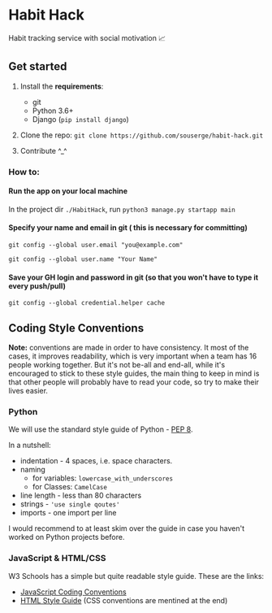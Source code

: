 # Habit Hack
Habit tracking service with social motivation 📈

## Get started
  1. Install the **requirements**:
      * git
      * Python 3.6+
      * Django (`pip install django`)
  
  2. Clone the repo: `git clone https://github.com/souserge/habit-hack.git`
  3. Contribute ^_^

### How to:
#### Run the app on your local machine
In the project dir `./HabitHack`, run `python3 manage.py startapp main`

#### Specify your name and email in git ( this is necessary for committing)
`git config --global user.email "you@example.com"`

`git config --global user.name "Your Name"`

#### Save your GH login and password in git (so that you won't have to type it every push/pull)
`git config --global credential.helper cache`


## Coding Style Conventions
**Note:** conventions are made in order to have consistency. It most of the cases, it improves readability, which is very important when a team has 16 people working together. But it's not be-all and end-all, while it's encouraged to stick to these style guides, the main thing to keep in mind is that other people will probably have to read your code, so try to make their lives easier.

### Python
We will use the standard style guide of Python - [PEP 8](https://www.python.org/dev/peps/pep-0008/).

In a nutshell:
  * indentation - 4 spaces, i.e. space characters.
  * naming
    * for variables: `lowercase_with_underscores`
    * for Classes: `CamelCase`
  * line length - less than 80 characters
  * strings - `'use single qoutes'`
  * imports - one import per line

I would recommend to at least skim over the guide in case you haven't worked on Python projects before.

### JavaScript & HTML/CSS
W3 Schools has a simple but quite readable style guide. These are the links:
  * [JavaScript Coding Conventions](https://www.w3schools.com/js/js_conventions.asp)
  * [HTML Style Guide](https://www.w3schools.com/html/html5_syntax.asp) (CSS conventions are mentined at the end)
